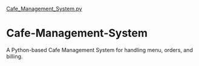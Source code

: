[Cafe_Management_System.py](https://github.com/user-attachments/files/22139057/Cafe_Management_System.py)
# Cafe-Management-System
A Python-based Cafe Management System for handling menu, orders, and billing.
